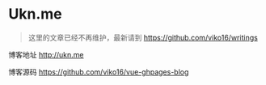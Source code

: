 # Ukn.me

> 这里的文章已经不再维护，最新请到 https://github.com/viko16/writings

博客地址 <http://ukn.me>

博客源码 <https://github.com/viko16/vue-ghpages-blog>
